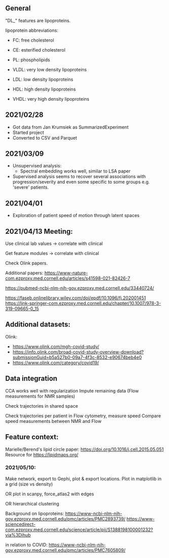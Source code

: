 
## General

"DL_" features are lipoproteins.


lipoprotein abbreviations:
 - FC: free cholesterol
 - CE: esterified cholesterol
 - PL: phospholipids

 - VLDL: very low density lipoproteins
 - LDL: low density lipoproteins
 - HDL: high density lipoproteins
 - VHDL: very high density lipoproteins


## 2021/02/28
 - Got data from Jan Krumsiek as SummarizedExperiment
 - Started project
 - Converted to CSV and Parquet

## 2021/03/09
 - Unsupervised analysis:
   - Spectral embedding works well, similar to LSA paper
 - Supervised analysis seems to recover several associations with progression/severity and even some specific to some groups e.g. 'severe' patients.

## 2021/04/01
 - Exploration of patient speed of motion through latent spaces


## 2021/04/13 Meeting:

Use clinical lab values -> correlate with clinical

Get feature modules -> correlate with clinical


Check Olink papers.

Additional papers:
https://www-nature-com.ezproxy.med.cornell.edu/articles/s41598-021-82426-7

https://pubmed-ncbi-nlm-nih-gov.ezproxy.med.cornell.edu/33440724/

https://faseb.onlinelibrary.wiley.com/doi/epdf/10.1096/fj.202001451
https://link-springer-com.ezproxy.med.cornell.edu/chapter/10.1007/978-3-319-09665-0_15


## Additional datasets:

Olink:
 - https://www.olink.com/mgh-covid-study/
 - https://info.olink.com/broad-covid-study-overview-download?submissionGuid=b5a527b0-09a7-4f3c-8532-e90674beb4e0
 - https://www.olink.com/category/covid19/



## Data integration

CCA works well with regularization
Impute remaining data (Flow measurements for NMR samples)

Check trajectories in shared space

Check trajectories per patient in Flow cytometry, measure speed
Compare speed measurements between NMR and Flow


## Feature context:
Marielle/Berend's lipid circle paper: https://doi.org/10.1016/j.cell.2015.05.051
Resource for 
https://lipidmaps.org/


### 2021/05/10:
Make network, export to Gephi, plot & export locations.
	Plot in matplotlib in a grid (size vs density)

OR plot in scanpy, force_atlas2 with edges

OR hierarchical clustering


Background on lipoproteins:
https://www-ncbi-nlm-nih-gov.ezproxy.med.cornell.edu/pmc/articles/PMC2893739/
https://www-sciencedirect-com.ezproxy.med.cornell.edu/science/article/pii/S1388198100001232?via%3Dihub

in relation to COVID: https://www-ncbi-nlm-nih-gov.ezproxy.med.cornell.edu/pmc/articles/PMC7605809/

